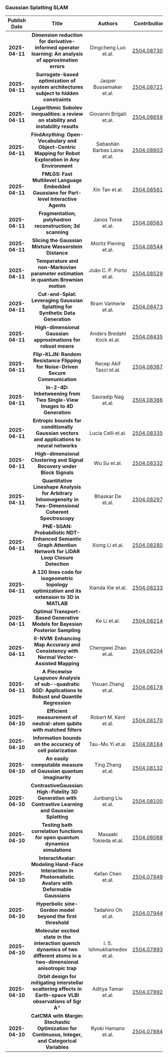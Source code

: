 
### Gaussian Splatting SLAM
|Publish Date|Title|Authors|Contributions|PDF|Code|
| :---: | :---: | :---: | :---: | :---: | :---: |
|**2025-04-11**|**Dimension reduction for derivative-informed operator learning: An analysis of approximation errors**|Dingcheng Luo et.al.|[2504.08730v1](http://arxiv.org/abs/2504.08730v1)|null|
|**2025-04-11**|**Surrogate-based optimization of system architectures subject to hidden constraints**|Jasper Bussemaker et.al.|[2504.08721v1](http://arxiv.org/abs/2504.08721v1)|null|
|**2025-04-11**|**Logarithmic Sobolev inequalities: a review on stability and instability results**|Giovanni Brigati et.al.|[2504.08658v1](http://arxiv.org/abs/2504.08658v1)|null|
|**2025-04-11**|**FindAnything: Open-Vocabulary and Object-Centric Mapping for Robot Exploration in Any Environment**|Sebastián Barbas Laina et.al.|[2504.08603v1](http://arxiv.org/abs/2504.08603v1)|null|
|**2025-04-11**|**FMLGS: Fast Multilevel Language Embedded Gaussians for Part-level Interactive Agents**|Xin Tan et.al.|[2504.08581v1](http://arxiv.org/abs/2504.08581v1)|null|
|**2025-04-11**|**Fragmentation; polyhedron reconstruction; 3d scanning**|Janos Torok et.al.|[2504.08563v1](http://arxiv.org/abs/2504.08563v1)|null|
|**2025-04-11**|**Slicing the Gaussian Mixture Wasserstein Distance**|Moritz Piening et.al.|[2504.08544v1](http://arxiv.org/abs/2504.08544v1)|null|
|**2025-04-11**|**Temperature and non-Markovian parameter estimation in quantum Brownian motion**|João C. P. Porto et.al.|[2504.08529v1](http://arxiv.org/abs/2504.08529v1)|null|
|**2025-04-11**|**Cut-and-Splat: Leveraging Gaussian Splatting for Synthetic Data Generation**|Bram Vanherle et.al.|[2504.08473v1](http://arxiv.org/abs/2504.08473v1)|null|
|**2025-04-11**|**High-dimensional Gaussian approximations for robust means**|Anders Bredahl Kock et.al.|[2504.08435v1](http://arxiv.org/abs/2504.08435v1)|null|
|**2025-04-11**|**Flip-KLJN: Random Resistance Flipping for Noise-Driven Secure Communication**|Recep Akif Tasci et.al.|[2504.08367v1](http://arxiv.org/abs/2504.08367v1)|null|
|**2025-04-11**|**In-2-4D: Inbetweening from Two Single-View Images to 4D Generation**|Sauradip Nag et.al.|[2504.08366v1](http://arxiv.org/abs/2504.08366v1)|null|
|**2025-04-11**|**Entropic bounds for conditionally Gaussian vectors and applications to neural networks**|Lucia Celli et.al.|[2504.08335v1](http://arxiv.org/abs/2504.08335v1)|null|
|**2025-04-11**|**High-dimensional Clustering and Signal Recovery under Block Signals**|Wu Su et.al.|[2504.08332v1](http://arxiv.org/abs/2504.08332v1)|null|
|**2025-04-11**|**Quantitative Lineshape Analysis for Arbitrary Inhomogeneity in Two-Dimensional Coherent Spectroscopy**|Bhaskar De et.al.|[2504.08297v1](http://arxiv.org/abs/2504.08297v1)|null|
|**2025-04-11**|**PNE-SGAN: Probabilistic NDT-Enhanced Semantic Graph Attention Network for LiDAR Loop Closure Detection**|Xiong Li et.al.|[2504.08280v1](http://arxiv.org/abs/2504.08280v1)|null|
|**2025-04-11**|**A 120 lines code for isogeometric topology optimization and its extension to 3D in MATLAB**|Xianda Xie et.al.|[2504.08233v1](http://arxiv.org/abs/2504.08233v1)|null|
|**2025-04-11**|**Optimal Transport-Based Generative Models for Bayesian Posterior Sampling**|Ke Li et.al.|[2504.08214v1](http://arxiv.org/abs/2504.08214v1)|null|
|**2025-04-11**|**II-NVM: Enhancing Map Accuracy and Consistency with Normal Vector-Assisted Mapping**|Chengwei Zhao et.al.|[2504.08204v1](http://arxiv.org/abs/2504.08204v1)|null|
|**2025-04-11**|**A Piecewise Lyapunov Analysis of sub--quadratic SGD: Applications to Robust and Quantile Regression**|Yixuan Zhang et.al.|[2504.08178v1](http://arxiv.org/abs/2504.08178v1)|null|
|**2025-04-10**|**Efficient measurement of neutral-atom qubits with matched filters**|Robert M. Kent et.al.|[2504.08170v1](http://arxiv.org/abs/2504.08170v1)|null|
|**2025-04-10**|**Information bounds on the accuracy of cell polarization**|Tau-Mu Yi et.al.|[2504.08164v1](http://arxiv.org/abs/2504.08164v1)|null|
|**2025-04-10**|**An easily computable measure of Gaussian quantum imaginarity**|Ting Zhang et.al.|[2504.08132v1](http://arxiv.org/abs/2504.08132v1)|null|
|**2025-04-10**|**ContrastiveGaussian: High-Fidelity 3D Generation with Contrastive Learning and Gaussian Splatting**|Junbang Liu et.al.|[2504.08100v1](http://arxiv.org/abs/2504.08100v1)|null|
|**2025-04-10**|**Testing bath correlation functions for open quantum dynamics simulations**|Masaaki Tokieda et.al.|[2504.08068v1](http://arxiv.org/abs/2504.08068v1)|null|
|**2025-04-10**|**InteractAvatar: Modeling Hand-Face Interaction in Photorealistic Avatars with Deformable Gaussians**|Kefan Chen et.al.|[2504.07949v1](http://arxiv.org/abs/2504.07949v1)|null|
|**2025-04-10**|**Hyperbolic sine-Gordon model beyond the first threshold**|Tadahiro Oh et.al.|[2504.07944v1](http://arxiv.org/abs/2504.07944v1)|null|
|**2025-04-10**|**Molecular excited state in the interaction quench dynamics of two different atoms in a two-dimensional anisotropic trap**|I. S. Ishmukhamedov et.al.|[2504.07893v1](http://arxiv.org/abs/2504.07893v1)|null|
|**2025-04-10**|**Orbit design for mitigating interstellar scattering effects in Earth-space VLBI observations of Sgr A***|Aditya Tamar et.al.|[2504.07892v1](http://arxiv.org/abs/2504.07892v1)|null|
|**2025-04-10**|**CatCMA with Margin: Stochastic Optimization for Continuous, Integer, and Categorical Variables**|Ryoki Hamano et.al.|[2504.07884v1](http://arxiv.org/abs/2504.07884v1)|null|

